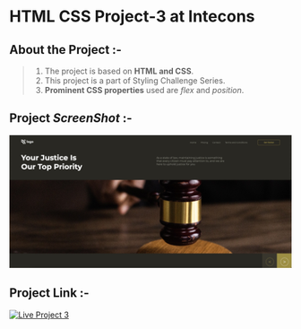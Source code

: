 # HTML CSS Project-3 at Intecons

  

## About the Project :-

>1) The project is based on **HTML and CSS**.
>2) This project is a part of Styling Challenge Series.
 >3) **Prominent CSS properties** used are _flex_ and _position_.


## Project  _**ScreenShot**_ :-
![Project-3-SS](Project3-SS.jpeg)


## Project Link :- 
[![Live Project 3](https://img.shields.io/badge/Project--3-Intecons--Justice-green)](https://intecons-justice.netlify.app/)

  
  
  
  



